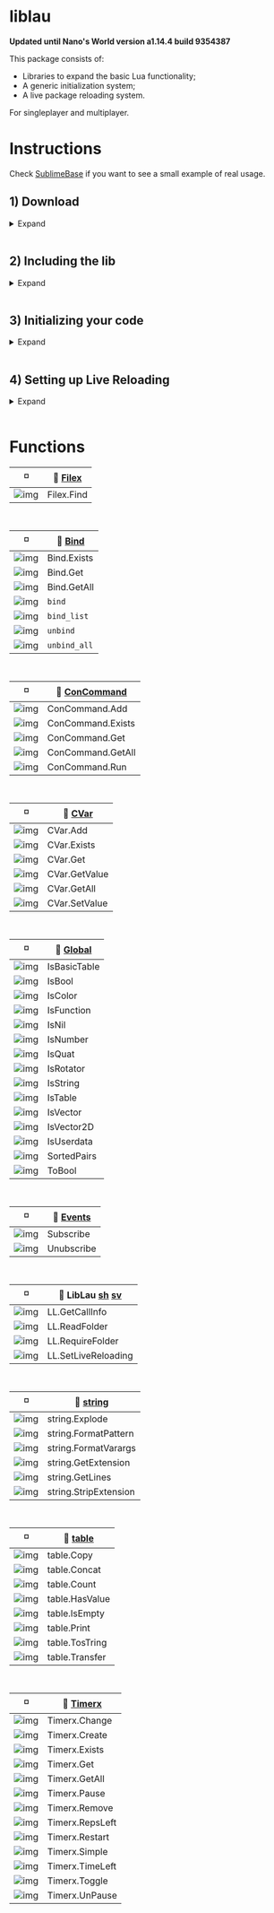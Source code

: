 # liblau

**Updated until Nano's World version a1.14.4 build 9354387**

This package consists of:

  - Libraries to expand the basic Lua functionality;
  - A generic initialization system;
  - A live package reloading system.

For singleplayer and multiplayer.

# Instructions

Check [SublimeBase](https://github.com/Xalalau/SublimeBase) if you want to see a small example of real usage.

## 1) Download

<details>
<summary>Expand</summary><p>
Clone or download the lib, place it in your server Packages directory and rename the folder to "liblau".

```sh
git clone https://github.com/Xalalau/liblau.git
```

![image](https://user-images.githubusercontent.com/5098527/187351046-dc71d025-12ba-4882-9ae1-596449e5dc9c.png)
</p></details>
<br/>

## 2) Including the lib

<details>
<summary>Expand</summary><p>
Just include the code in another package like this:

1. Choose a package or create a new one, like ``Packages/MyPack``
1. Open or create and open ``Packages/MyPack/Shared/Index.lua``
1. Write ``Call Package.RequirePackage("liblau")`` at the top of the file and save it

![image](https://user-images.githubusercontent.com/5098527/187350946-5ccfff73-af29-4b9f-a263-9a47950af288.png)

At this point all liblau's functions are already accessible on your package. Check the console after reloading the packages/game:

![image](https://user-images.githubusercontent.com/5098527/187351831-33861c2a-538f-460e-8acf-9c31f3719194.png)

</p></details>
<br/>

## 3) Initializing your code

<details>
<summary>Expand</summary><p>
You can simply write your code as usual, but if you want to give a try there's a included loading system that's pretty straight forward.

All you need to do is set up your file structure following this logic:
> - /Server/Lib1.lua
> - /Server/Subfolder/ICanSafelyAccessLib1GlobalVariables.lua
> - /Server/Subfolder/Zz_ImTheLastFileBecauseOfTheAlphabeticalOrder.lua

E.g.

![image](https://user-images.githubusercontent.com/5098527/187353323-7e503e2c-4ac8-47f9-8518-a4c4b65f8c09.png)

And add this line to Index.lua (in this case on the server):
> LL.RequireScope(Package.GetFiles())

![image](https://user-images.githubusercontent.com/5098527/187351578-b7e7d279-24d0-4d36-97b8-818ce81e220f.png)

That's it! Reload the packages/game and check the console:

![image](https://user-images.githubusercontent.com/5098527/187355045-605ca08e-ad10-48b5-bc81-7bd4a68f28a1.png)

You can also set up a folder structure like this:
> - Packages/MyPack/Shared/IncludeMe
> - Packages/MyPack/Shared/IgnoreMe

And selectively load it (in this case on the Index.lua from the shared scope):
> LL.RequireFolder("IncludeMe", Package.GetFiles())
</p></details>
<br/>

## 4) Setting up Live Reloading

<details>
<summary>Expand</summary><p>
To facilitate development you can configure some folders to reload the packages if any file inside them is updated. This procedure is always set up on the server side.

1. Choose a folder like ``Scope/MyAddon``. e.g _Client/FlyingCars_
1. Open or create and open ``Server/Index.lua``
1. Call ``LL.SetLiveReloading("Client", "MyAddon", Package.GetFiles())``. e.g _LL.SetLiveReloading("Client", "FlyingCars", Package.GetFiles())_

The available scope options are "Shared", "Server", "Client" and "All". "All" is a shortcut to configure all the scopes at once.

E.g.

![image](https://user-images.githubusercontent.com/5098527/187356233-0ad2bd5e-f267-425d-835e-79784460791a.png)

![image](https://user-images.githubusercontent.com/5098527/187356453-31a43243-2020-4974-a54d-1effdb6444bb.png)

</p></details>
<br/>

# Functions

<!---
  Shared: https://i.imgur.com/jsK5p2b.png
  Server: https://i.imgur.com/0QDsDU6.png
  Client: https://i.imgur.com/NTaK5Vd.png

  Shared Command: https://i.imgur.com/sNwqGrO.png
  Server Command: https://i.imgur.com/18cor6U.png
  Client Command: https://i.imgur.com/DEGvkBi.png
 --->

:white_medium_small_square: | 🔗 [Filex](https://github.com/Xalalau/liblau/blob/master/Shared/libs/sub/Filex.lua)
------------ | -------------
![img](https://i.imgur.com/jsK5p2b.png) | Filex.Find

<br/>

:white_medium_small_square: | 🔗 [Bind](https://github.com/Xalalau/liblau/blob/master/Client/libs/Bind.lua)
------------ | -------------
![img](https://i.imgur.com/NTaK5Vd.png) | Bind.Exists
![img](https://i.imgur.com/NTaK5Vd.png) | Bind.Get
![img](https://i.imgur.com/NTaK5Vd.png) | Bind.GetAll
![img](https://i.imgur.com/DEGvkBi.png) | ```bind```
![img](https://i.imgur.com/DEGvkBi.png) | ```bind_list```
![img](https://i.imgur.com/DEGvkBi.png) | ```unbind```
![img](https://i.imgur.com/DEGvkBi.png) | ```unbind_all```

<br/>

:white_medium_small_square: | 🔗 [ConCommand](https://github.com/Xalalau/liblau/blob/master/Shared/libs/sub/ConCommand.lua)
------------ | -------------
![img](https://i.imgur.com/jsK5p2b.png) | ConCommand.Add
![img](https://i.imgur.com/jsK5p2b.png) | ConCommand.Exists
![img](https://i.imgur.com/jsK5p2b.png) | ConCommand.Get
![img](https://i.imgur.com/jsK5p2b.png) | ConCommand.GetAll
![img](https://i.imgur.com/jsK5p2b.png) | ConCommand.Run

<br/>

:white_medium_small_square: | 🔗 [CVar](https://github.com/Xalalau/liblau/blob/master/Shared/libs/sub/CVar.lua)
------------ | -------------
![img](https://i.imgur.com/jsK5p2b.png) | CVar.Add
![img](https://i.imgur.com/jsK5p2b.png) | CVar.Exists
![img](https://i.imgur.com/jsK5p2b.png) | CVar.Get
![img](https://i.imgur.com/jsK5p2b.png) | CVar.GetValue
![img](https://i.imgur.com/jsK5p2b.png) | CVar.GetAll
![img](https://i.imgur.com/jsK5p2b.png) | CVar.SetValue

<br/>

:white_medium_small_square: | 🔗 [Global](https://github.com/Xalalau/liblau/blob/master/Shared/liblau/global.lua)
------------ | -------------
![img](https://i.imgur.com/jsK5p2b.png) | IsBasicTable
![img](https://i.imgur.com/jsK5p2b.png) | IsBool
![img](https://i.imgur.com/jsK5p2b.png) | IsColor
![img](https://i.imgur.com/jsK5p2b.png) | IsFunction
![img](https://i.imgur.com/jsK5p2b.png) | IsNil
![img](https://i.imgur.com/jsK5p2b.png) | IsNumber
![img](https://i.imgur.com/jsK5p2b.png) | IsQuat
![img](https://i.imgur.com/jsK5p2b.png) | IsRotator
![img](https://i.imgur.com/jsK5p2b.png) | IsString
![img](https://i.imgur.com/jsK5p2b.png) | IsTable
![img](https://i.imgur.com/jsK5p2b.png) | IsVector
![img](https://i.imgur.com/jsK5p2b.png) | IsVector2D
![img](https://i.imgur.com/jsK5p2b.png) | IsUserdata
![img](https://i.imgur.com/jsK5p2b.png) | SortedPairs
![img](https://i.imgur.com/jsK5p2b.png) | ToBool

<br/>

:white_medium_small_square: | 🔗 [Events](https://github.com/Xalalau/liblau/blob/master/Shared/liblau/events.lua)
------------ | -------------
![img](https://i.imgur.com/jsK5p2b.png) | Subscribe
![img](https://i.imgur.com/jsK5p2b.png) | Unubscribe

<br/>

:white_medium_small_square: | 🔗 LibLau [sh](https://github.com/Xalalau/liblau/blob/master/Shared/Index.lua) [sv](https://github.com/Xalalau/liblau/blob/master/Server/Index.lua)
------------ | -------------
![img](https://i.imgur.com/jsK5p2b.png) | LL.GetCallInfo
![img](https://i.imgur.com/jsK5p2b.png) | LL.ReadFolder
![img](https://i.imgur.com/jsK5p2b.png) | LL.RequireFolder
![img](https://i.imgur.com/0QDsDU6.png) | LL.SetLiveReloading

<br/>

:white_medium_small_square: | 🔗 [string](https://github.com/Xalalau/liblau/blob/master/Shared/libs/sub/string.lua)
------------ | -------------
![img](https://i.imgur.com/jsK5p2b.png) | string.Explode
![img](https://i.imgur.com/jsK5p2b.png) | string.FormatPattern
![img](https://i.imgur.com/jsK5p2b.png) | string.FormatVarargs
![img](https://i.imgur.com/jsK5p2b.png) | string.GetExtension
![img](https://i.imgur.com/jsK5p2b.png) | string.GetLines
![img](https://i.imgur.com/jsK5p2b.png) | string.StripExtension

<br/>

:white_medium_small_square: | 🔗 [table](https://github.com/Xalalau/liblau/blob/master/Shared/libs/sub/table.lua)
------------ | -------------
![img](https://i.imgur.com/jsK5p2b.png) | table.Copy
![img](https://i.imgur.com/jsK5p2b.png) | table.Concat
![img](https://i.imgur.com/jsK5p2b.png) | table.Count
![img](https://i.imgur.com/jsK5p2b.png) | table.HasValue
![img](https://i.imgur.com/jsK5p2b.png) | table.IsEmpty
![img](https://i.imgur.com/jsK5p2b.png) | table.Print
![img](https://i.imgur.com/jsK5p2b.png) | table.TosTring
![img](https://i.imgur.com/jsK5p2b.png) | table.Transfer

<br/>

:white_medium_small_square: | 🔗 [Timerx](https://github.com/Xalalau/liblau/blob/master/Shared/libs/sub/Timerx.lua)
------------ | -------------
![img](https://i.imgur.com/jsK5p2b.png) | Timerx.Change
![img](https://i.imgur.com/jsK5p2b.png) | Timerx.Create
![img](https://i.imgur.com/jsK5p2b.png) | Timerx.Exists
![img](https://i.imgur.com/jsK5p2b.png) | Timerx.Get
![img](https://i.imgur.com/jsK5p2b.png) | Timerx.GetAll
![img](https://i.imgur.com/jsK5p2b.png) | Timerx.Pause
![img](https://i.imgur.com/jsK5p2b.png) | Timerx.Remove
![img](https://i.imgur.com/jsK5p2b.png) | Timerx.RepsLeft
![img](https://i.imgur.com/jsK5p2b.png) | Timerx.Restart
![img](https://i.imgur.com/jsK5p2b.png) | Timerx.Simple
![img](https://i.imgur.com/jsK5p2b.png) | Timerx.TimeLeft
![img](https://i.imgur.com/jsK5p2b.png) | Timerx.Toggle
![img](https://i.imgur.com/jsK5p2b.png) | Timerx.UnPause
